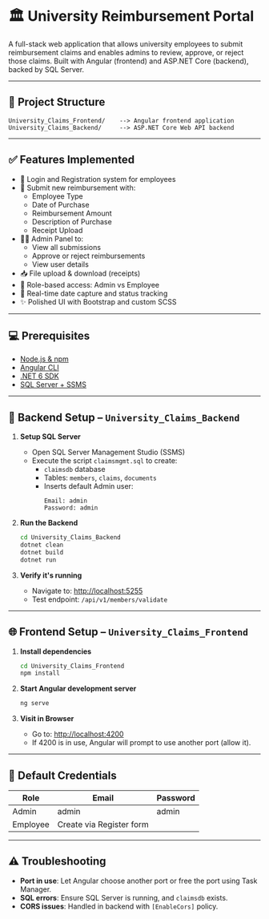 # 🏛️ University Reimbursement Portal

A full-stack web application that allows university employees to submit reimbursement claims and enables admins to review, approve, or reject those claims. Built with Angular (frontend) and ASP.NET Core (backend), backed by SQL Server.

---

## 📂 Project Structure

```
University_Claims_Frontend/    --> Angular frontend application
University_Claims_Backend/     --> ASP.NET Core Web API backend
```

---

## ✅ Features Implemented

- 🔐 Login and Registration system for employees
- 🧾 Submit new reimbursement with:
  - Employee Type
  - Date of Purchase
  - Reimbursement Amount
  - Description of Purchase
  - Receipt Upload
- 👩‍💼 Admin Panel to:
  - View all submissions
  - Approve or reject reimbursements
  - View user details
- 📥 File upload & download (receipts)
- 🧠 Role-based access: Admin vs Employee
- 📅 Real-time date capture and status tracking
- ✨ Polished UI with Bootstrap and custom SCSS

---

## 💻 Prerequisites

- [Node.js & npm](https://nodejs.org/)
- [Angular CLI](https://angular.io/cli)
- [.NET 6 SDK](https://dotnet.microsoft.com/download/dotnet/6.0)
- [SQL Server + SSMS](https://learn.microsoft.com/en-us/sql/ssms/download-sql-server-management-studio-ssms)

---

## 🔧 Backend Setup – `University_Claims_Backend`

1. **Setup SQL Server**
   - Open SQL Server Management Studio (SSMS)
   - Execute the script `claimsmgmt.sql` to create:
     - `claimsdb` database
     - Tables: `members`, `claims`, `documents`
     - Inserts default Admin user:
       ```
       Email: admin
       Password: admin
       ```

2. **Run the Backend**
   ```bash
   cd University_Claims_Backend
   dotnet clean
   dotnet build
   dotnet run
   ```

3. **Verify it's running**
   - Navigate to: [http://localhost:5255](http://localhost:5255)
   - Test endpoint: `/api/v1/members/validate`

---

## 🌐 Frontend Setup – `University_Claims_Frontend`

1. **Install dependencies**
   ```bash
   cd University_Claims_Frontend
   npm install
   ```

2. **Start Angular development server**
   ```bash
   ng serve
   ```

3. **Visit in Browser**
   - Go to: [http://localhost:4200](http://localhost:4200)
   - If 4200 is in use, Angular will prompt to use another port (allow it).

---

## 🧪 Default Credentials

| Role      | Email  | Password |
|-----------|--------|----------|
| Admin     | admin  | admin    |
| Employee  | Create via Register form |

---

## ⚠️ Troubleshooting

- **Port in use**: Let Angular choose another port or free the port using Task Manager.
- **SQL errors**: Ensure SQL Server is running, and `claimsdb` exists.
- **CORS issues**: Handled in backend with `[EnableCors]` policy.
